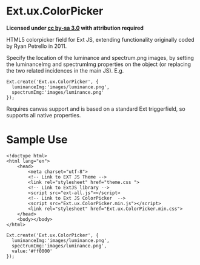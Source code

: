 Ext.ux.ColorPicker
==================

**Licensed under [cc by-sa 3.0](http://creativecommons.org/licenses/by-sa/3.0/) with attribution required**

HTML5 colorpicker field for Ext JS, extending functionality originally coded by Ryan Petrello in 2011. 

Specify the location of the luminance and spectrum.png images, by setting the luminanceImg and spectrumImg properties on the object (or replacing the two related incidences in the main JS). E.g. 

```
Ext.create('Ext.ux.ColorPicker', {
  luminanceImg:'images/luminance.png',
  spectrumImg:'images/luminance.png'
});
```

Requires canvas support and is based on a standard Ext triggerfield, so supports all native properties.


Sample Use
==================

```
<!doctype html>
<html lang="en">
	<head>
		<meta charset="utf-8">	
		<!-- Link to EXT JS Theme -->
		<link rel="stylesheet" href="theme.css ">	
		<!-- Link to ExtJS library -->
		<script src="ext-all.js"></script>
		<!-- Link to Ext JS ColorPicker  -->
		<script src="Ext.ux.ColorPicker.min.js"></script>
		<link rel="stylesheet" href="Ext.ux.ColorPicker.min.css">
	</head>
	<body></body>
</html>
```

```
Ext.create('Ext.ux.ColorPicker', {
  luminanceImg:'images/luminance.png',
  spectrumImg:'images/luminance.png',
  value:'#ff0000'
});
```
